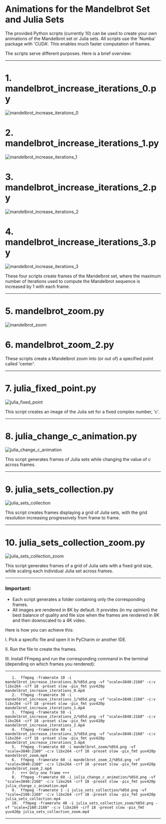 # Animations for the Mandelbrot Set and Julia Sets

The provided Python scripts (currently 10) can be used to create your own animations of the Mandelbrot set or Julia sets.
All scripts use the 'Numba' package with 'CUDA'. This enables much faster computation of frames.

The scripts serve different purposes. Here is a brief overview:

-----------------------------------------------------------------------------------------------       
# 1. mandelbrot_increase_iterations_0.py

![mandelbrot_increase_iterations_0](https://github.com/user-attachments/assets/3cae6733-70d7-4bc7-bd52-08a50b96ab25)

# 2. mandelbrot_increase_iterations_1.py

![mandelbrot_increase_iterations_1](https://github.com/user-attachments/assets/0ac6025d-1c43-4456-b7a2-808db344321a)
  
# 3. mandelbrot_increase_iterations_2.py

![mandelbrot_increase_iterations_2](https://github.com/user-attachments/assets/97bd9225-0ed9-4ca1-a840-1d6f66dc98bf)

# 4. mandelbrot_increase_iterations_3.py
 
![mandelbrot_increase_iterations_3](https://github.com/user-attachments/assets/0c54cfef-e7cd-49d8-8bd9-a2b7dbef2af4)

These four scripts create frames of the Mandelbrot set, where the maximum number of iterations used to compute the Mandelbrot sequence is increased by 1 with each frame.

-----------------------------------------------------------------------------------------------       
# 5. mandelbrot_zoom.py

![mandelbrot_zoom](https://github.com/user-attachments/assets/91ef08c2-bea0-4036-85c6-3d0ae5e71939)

# 6. mandelbrot_zoom_2.py
     
These scripts create a Mandelbrot zoom into (or out of) a specified point called 'center'.

-----------------------------------------------------------------------------------------------       

# 7. julia_fixed_point.py

![julia_fixed_point](https://github.com/user-attachments/assets/229c6ba1-0f8e-4ba6-9c15-8a430cae382a)
     
This script creates an image of the Julia set for a fixed complex number, 'c'.

-----------------------------------------------------------------------------------------------       

# 8. julia_change_c_animation.py

![julia_change_c_animation](https://github.com/user-attachments/assets/62893236-7821-44c2-9a8f-675eb81601d7)
      
This script generates frames of Julia sets while changing the value of c across frames.

-----------------------------------------------------------------------------------------------       

# 9. julia_sets_collection.py

![julia_sets_collection](https://github.com/user-attachments/assets/af5c894a-28cf-4b75-8843-6158a6c6f1a1)
      
This script creates frames displaying a grid of Julia sets, with the grid resolution increasing progressively from frame to frame.

-----------------------------------------------------------------------------------------------       

# 10. julia_sets_collection_zoom.py

![julia_sets_collection_zoom](https://github.com/user-attachments/assets/cc2ef61a-460e-481b-aa84-7790c09de2e5)
      
This script generates frames of a grid of Julia sets with a fixed grid size, while scaling each individual Julia set across frames.

-----------------------------------------------------------------------------------------------       
      
### Important: 
  - Each script generates a folder containing only the corresponding frames.
  - All images are rendered in 8K by default.
It provides (in my opinion) the best balance of quality and file size when the frames are rendered in 8K and then downscaled to a 4K video.

Here is how you can achieve this:

I.    Pick a specific file and open it in PyCharm or another IDE.

II.   Run the file to create the frames.

III.  Install FFmpeg and run the corresponding command in the terminal (depending on which frames you rendered):

-----------------------------------------------------------------------------------------------       
       1.  ffmpeg -framerate 10 -i mandelbrot_increase_iterations_0/%05d.png -vf "scale=3840:2160" -c:v libx264 -crf 18 -preset slow -pix_fmt yuv420p mandelbrot_increase_iterations_0.mp4
       2.  ffmpeg -framerate 30 -i mandelbrot_increase_iterations_1/%05d.png -vf "scale=3840:2160" -c:v libx264 -crf 18 -preset slow -pix_fmt yuv420p mandelbrot_increase_iterations_1.mp4
       3.  ffmpeg -framerate 50 -i mandelbrot_increase_iterations_2/%05d.png -vf "scale=3840:2160" -c:v libx264 -crf 18 -preset slow -pix_fmt yuv420p mandelbrot_increase_iterations_2.mp4
       4.  ffmpeg -framerate 40 -i mandelbrot_increase_iterations_3/%05d.png -vf "scale=3840:2160" -c:v libx264 -crf 18 -preset slow -pix_fmt yuv420p mandelbrot_increase_iterations_3.mp4      
       5.  ffmpeg -framerate 60 -i mandelbrot_zoom/%05d.png -vf "scale=3840:2160" -c:v libx264 -crf 18 -preset slow -pix_fmt yuv420p mandelbrot_zoom.mp4
       6.  ffmpeg -framerate 60 -i mandelbrot_zoom_2/%05d.png -vf "scale=3840:2160" -c:v libx264 -crf 18 -preset slow -pix_fmt yuv420p mandelbrot_zoom_2.mp4
       7.  +++ Only one frame +++
       8.  ffmpeg -framerate 60 -i julia_change_c_animation/%05d.png -vf "scale=3840:2160" -c:v libx264 -crf 18 -preset slow -pix_fmt yuv420p julia_change_c_animation.mp4
       9.  ffmpeg -framerate 1 -i julia_sets_collection/%05d.png -vf "scale=2160:2160" -c:v libx264 -crf 18 -preset slow -pix_fmt yuv420p julia_sets_collection.mp4
       10.  ffmpeg -framerate 40 -i julia_sets_collection_zoom/%05d.png -vf "scale=2160:2160" -c:v libx264 -crf 18 -preset slow -pix_fmt yuv420p julia_sets_collection_zoom.mp4
-----------------------------------------------------------------------------------------------       

